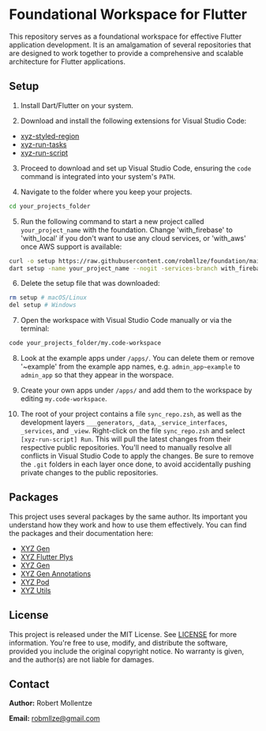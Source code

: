 # Foundational Workspace for Flutter

This repository serves as a foundational workspace for effective Flutter application development. It is an amalgamation of several repositories that are designed to work together to provide a comprehensive and scalable architecture for Flutter applications.

## Setup

1. Install Dart/Flutter on your system.

2. Download and install the following extensions for Visual Studio Code:

- [xyz-styled-region](https://marketplace.visualstudio.com/items?itemName=robmllze.xyz-styled-region)
- [xyz-run-tasks](https://marketplace.visualstudio.com/items?itemName=robmllze.xyz-run-tasks)
- [xyz-run-script](https://marketplace.visualstudio.com/items?itemName=robmllze.xyz-run-script)

3. Proceed to download and set up Visual Studio Code, ensuring the `code` command is integrated into your system's `PATH`.

4. Navigate to the folder where you keep your projects.

```zsh
cd your_projects_folder
```

5. Run the following command to start a new project called `your_project_name` with the foundation. Change 'with_firebase' to 'with_local' if you don't want to use any cloud services, or 'with_aws' once AWS support is available:

```zsh
curl -o setup https://raw.githubusercontent.com/robmllze/foundation/main/setup.dart
dart setup -name your_project_name --nogit -services-branch with_firebase
```

6. Delete the setup file that was downloaded:

```zsh
rm setup # macOS/Linux
del setup # Windows
```

7. Open the workspace with Visual Studio Code manually or via the terminal:

```zsh
code your_projects_folder/my.code-workspace
```

8. Look at the example apps under `/apps/`. You can delete them or remove '~example' from the example app names, e.g. `admin_app~example` to `admin_app` so that they appear in the worspace.

9. Create your own apps under `/apps/` and add them to the workspace by editing `my.code-workspace`.

10. The root of your project contains a file `sync_repo.zsh`, as well as the development layers `___generators`, `_data`, `_service_interfaces`, `_services`, and `_view`. Right-click on the file `sync_repo.zsh` and select `[xyz-run-script] Run`. This will pull the latest changes from their respective public repositories. You'll need to manually resolve all conflicts in Visual Studio Code to apply the changes. Be sure to remove the `.git` folders in each layer once done, to avoid accidentally pushing private changes to the public repositories.

## Packages

This project uses several packages by the same author. Its important you understand how they work and how to use them effectively. You can find the packages and their documentation here:

- [XYZ Gen](https://pub.dev/packages/xyz_config)
- [XYZ Flutter Plys](https://pub.dev/packages/xyz_flutter_plus)
- [XYZ Gen](https://pub.dev/packages/xyz_gen)
- [XYZ Gen Annotations](https://pub.dev/packages/xyz_gen_annotations)
- [XYZ Pod](https://pub.dev/packages/xyz_pod)
- [XYZ Utils](https://pub.dev/packages/xyz_utils)

## License

This project is released under the MIT License. See [LICENSE](https://raw.githubusercontent.com/robmllze/foundation/main/LICENSE) for more information. You're free to use, modify, and distribute the software, provided you include the original copyright notice. No warranty is given, and the author(s) are not liable for damages.

## Contact

**Author:** Robert Mollentze

**Email:** robmllze@gmail.com
